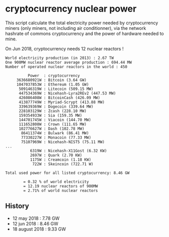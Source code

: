 # cryptocurrency nuclear power

This script calculate the total electricity power needed by cryptocurrency miners (only miners, not including air conditionner), via the network hashrate of commons cryptocurrency and the power of hardware needed to mine.

On Jun 2018, cryptocurrency needs 12 nuclear reactors !

~~~
World electricity production (in 2013) : 2.67 TW
One 900MW nuclear reactor average production : 694.44 MW
Number of operated nuclear reactors in the world : 450

          Power  : cryptocurrency
     3636680921W : Bitcoin (3.64 GW)
     1047037853W : Ethereum (1.05 GW)
      509146319W : Litecoin (509.15 MW)
      447534369W : Nicehash-Lyra2REv2 (447.53 MW)
      426086408W : BitcoinCash (426.09 MW)
      413877749W : Myriad-Scrypt (413.88 MW)
      339639369W : Dogecoin (339.64 MW)
      228103129W : Zcash (228.10 MW)
      159354933W : Sia (159.35 MW)
      144701745W : Viacoin (144.70 MW)
      111652808W : Crown (111.65 MW)
      102776627W : Dash (102.78 MW)
       86411374W : Bulwark (86.41 MW)
       77330227W : Monacoin (77.33 MW)
       75107969W : Nicehash-NIST5 (75.11 MW)
...
           6319W : Nicehash-X11Gost (6.32 KW)
           2697W : Quark (2.70 KW)
           1175W : Creamcoin (1.18 KW)
            722W : Skeincoin (722.71 W)

Total used power for all listed cryptocurrency: 8.46 GW

        = 0.32 % of world electricity
        = 12.19 nuclear reactors of 900MW
        = 2.71% of world nuclear reactors
~~~

## History

- 12 may 2018 : 7.78 GW
- 12 jun 2018 : 8.46 GW
- 18 august 2018 : 9.33 GW
